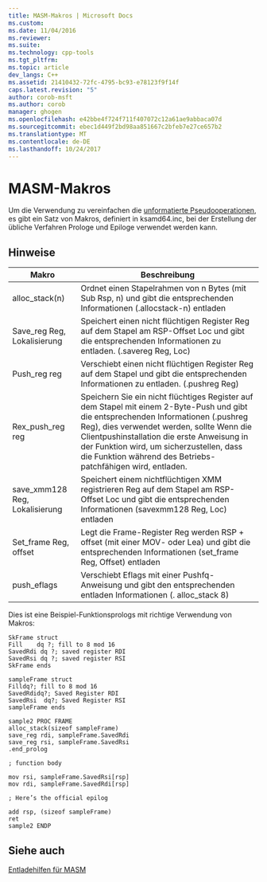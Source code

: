 ```yaml
---
title: MASM-Makros | Microsoft Docs
ms.custom: 
ms.date: 11/04/2016
ms.reviewer: 
ms.suite: 
ms.technology: cpp-tools
ms.tgt_pltfrm: 
ms.topic: article
dev_langs: C++
ms.assetid: 21410432-72fc-4795-bc93-e78123f9f14f
caps.latest.revision: "5"
author: corob-msft
ms.author: corob
manager: ghogen
ms.openlocfilehash: e42bbe4f724f711f407072c12a61ae9abbaca07d
ms.sourcegitcommit: ebec1d449f2bd98aa851667c2bfeb7e27ce657b2
ms.translationtype: MT
ms.contentlocale: de-DE
ms.lasthandoff: 10/24/2017
---
```

# <a name="masm-macros"></a>MASM-Makros
Um die Verwendung zu vereinfachen die [unformatierte Pseudooperationen](../build/raw-pseudo-operations.md), es gibt ein Satz von Makros, definiert in ksamd64.inc, bei der Erstellung der übliche Verfahren Prologe und Epiloge verwendet werden kann.  
  
## <a name="remarks"></a>Hinweise  
  
|Makro|Beschreibung|  
|-----------|-----------------|  
|alloc_stack(n)|Ordnet einen Stapelrahmen von n Bytes (mit Sub Rsp, n) und gibt die entsprechenden Informationen (.allocstack-n) entladen|  
|Save_reg Reg, Lokalisierung|Speichert einen nicht flüchtigen Register Reg auf dem Stapel am RSP-Offset Loc und gibt die entsprechenden Informationen zu entladen. (.savereg Reg, Loc)|  
|Push_reg reg|Verschiebt einen nicht flüchtigen Register Reg auf dem Stapel und gibt die entsprechenden Informationen zu entladen. (.pushreg Reg)|  
|Rex_push_reg reg|Speichern Sie ein nicht flüchtiges Register auf dem Stapel mit einem 2-Byte-Push und gibt die entsprechenden Informationen (.pushreg Reg), dies verwendet werden, sollte Wenn die Clientpushinstallation die erste Anweisung in der Funktion wird, um sicherzustellen, dass die Funktion während des Betriebs-patchfähigen wird, entladen.|  
|save_xmm128 Reg, Lokalisierung|Speichert einem nichtflüchtigen XMM registrieren Reg auf dem Stapel am RSP-Offset Loc und gibt die entsprechenden Informationen (savexmm128 Reg, Loc) entladen|  
|Set_frame Reg, offset|Legt die Frame-Register Reg werden RSP + offset (mit einer MOV- oder Lea) und gibt die entsprechenden Informationen (set_frame Reg, Offset) entladen|  
|push_eflags|Verschiebt Eflags mit einer Pushfq-Anweisung und gibt den entsprechenden entladen Informationen (. alloc_stack 8)|  
  
 Dies ist eine Beispiel-Funktionsprologs mit richtige Verwendung von Makros:  
  
```  
SkFrame struct   
Fill    dq ?; fill to 8 mod 16   
SavedRdi dq ?; saved register RDI   
SavedRsi dq ?; saved register RSI   
SkFrame ends  
  
sampleFrame struct  
Filldq?; fill to 8 mod 16  
SavedRdidq?; Saved Register RDI   
SavedRsi  dq?; Saved Register RSI  
sampleFrame ends  
  
sample2 PROC FRAME  
alloc_stack(sizeof sampleFrame)  
save_reg rdi, sampleFrame.SavedRdi  
save_reg rsi, sampleFrame.SavedRsi  
.end_prolog  
  
; function body  
  
mov rsi, sampleFrame.SavedRsi[rsp]  
mov rdi, sampleFrame.SavedRdi[rsp]  
  
; Here’s the official epilog  
  
add rsp, (sizeof sampleFrame)  
ret  
sample2 ENDP  
```  
  
## <a name="see-also"></a>Siehe auch  
 [Entladehilfen für MASM](../build/unwind-helpers-for-masm.md)